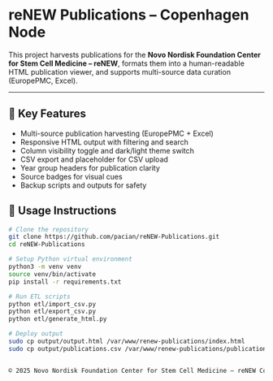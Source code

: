 # reNEW Publications – Copenhagen Node

This project harvests publications for the **Novo Nordisk Foundation Center for Stem Cell Medicine – reNEW**, formats them into a human-readable HTML publication viewer, and supports multi-source data curation (EuropePMC, Excel).

---

## 🚀 Key Features
- Multi-source publication harvesting (EuropePMC + Excel)
- Responsive HTML output with filtering and search
- Column visibility toggle and dark/light theme switch
- CSV export and placeholder for CSV upload
- Year group headers for publication clarity
- Source badges for visual cues
- Backup scripts and outputs for safety

## 📌 Usage Instructions
```bash
# Clone the repository
git clone https://github.com/pacian/reNEW-Publications.git
cd reNEW-Publications

# Setup Python virtual environment
python3 -m venv venv
source venv/bin/activate
pip install -r requirements.txt

# Run ETL scripts
python etl/import_csv.py
python etl/export_csv.py
python etl/generate_html.py

# Deploy output
sudo cp output/output.html /var/www/renew-publications/index.html
sudo cp output/publications.csv /var/www/renew-publications/publications.csv


© 2025 Novo Nordisk Foundation Center for Stem Cell Medicine – reNEW Copenhagen
